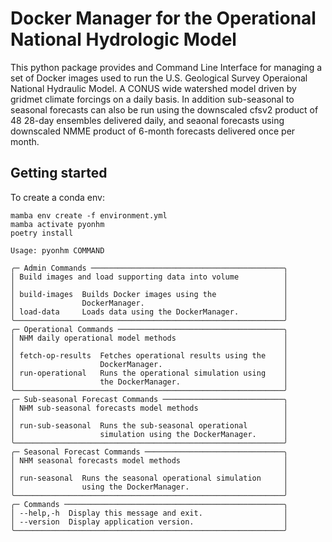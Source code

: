 # Docker Manager for the Operational National Hydrologic Model
This python package provides and Command Line Interface for managing a set of Docker images used to run the
U.S. Geological Survey Operaional National Hydraulic Model.  A CONUS wide watershed model driven by gridmet climate
forcings on a daily basis.  In addition sub-seasonal to seasonal forecasts can also be run using the downscaled cfsv2
product of 48 28-day ensembles delivered daily, and seaonal forecasts using downscaled NMME product of 6-month forecasts
delivered once per month.

## Getting started
To create a conda env:
```shell
mamba env create -f environment.yml
mamba activate pyonhm
poetry install
```

```shell
Usage: pyonhm COMMAND

╭─ Admin Commands ───────────────────────────────────────────╮
│ Build images and load supporting data into volume          │
│                                                            │
│ build-images  Builds Docker images using the               │
│               DockerManager.                               │
│ load-data     Loads data using the DockerManager.          │
╰────────────────────────────────────────────────────────────╯
╭─ Operational Commands ─────────────────────────────────────╮
│ NHM daily operational model methods                        │
│                                                            │
│ fetch-op-results  Fetches operational results using the    │
│                   DockerManager.                           │
│ run-operational   Runs the operational simulation using    │
│                   the DockerManager.                       │
╰────────────────────────────────────────────────────────────╯
╭─ Sub-seasonal Forecast Commands ───────────────────────────╮
│ NHM sub-seasonal forecasts model methods                   │
│                                                            │
│ run-sub-seasonal  Runs the sub-seasonal operational        │
│                   simulation using the DockerManager.      │
╰────────────────────────────────────────────────────────────╯
╭─ Seasonal Forecast Commands ───────────────────────────────╮
│ NHM seasonal forecasts model methods                       │
│                                                            │
│ run-seasonal  Runs the seasonal operational simulation     │
│               using the DockerManager.                     │
╰────────────────────────────────────────────────────────────╯
╭─ Commands ─────────────────────────────────────────────────╮
│ --help,-h  Display this message and exit.                  │
│ --version  Display application version.                    │
╰────────────────────────────────────────────────────────────╯
```
